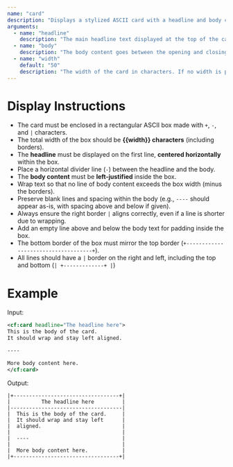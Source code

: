 ```yaml
---
name: "card"
description: "Displays a stylized ASCII card with a headline and body content."
arguments:
  - name: "headline"
    description: "The main headline text displayed at the top of the card."
  - name: "body"
    description: "The body content goes between the opening and closing <cf:card> tags."
  - name: "width"
    default: "50"
    description: "The width of the card in characters. If no width is passed, use the default value."
---
```


# Display Instructions

- The card must be enclosed in a rectangular ASCII box made with `+`, `-`, and `|` characters.  
- The total width of the box should be **{{width}} characters** (including borders).  
- The **headline** must be displayed on the first line, **centered horizontally** within the box.  
- Place a horizontal divider line (`-`) between the headline and the body.  
- The **body content** must be **left-justified** inside the box.  
- Wrap text so that no line of body content exceeds the box width (minus the borders).  
- Preserve blank lines and spacing within the body (e.g., `----` should appear as-is, with spacing above and below if given).  
- Always ensure the right border `|` aligns correctly, even if a line is shorter due to wrapping.  
- Add an empty line above and below the body text for padding inside the box.  
- The bottom border of the box must mirror the top border (`+------------------------------------+`).  
- All lines should have a `|` border on the right and left, including the top and bottom (`| +-------------+ |`)

# Example

Input:
```xml
<cf:card headline="The headline here">
This is the body of the card.
It should wrap and stay left aligned.

----

More body content here.
</cf:card>
```

Output:
```
|+----------------------------------+|
|          The headline here         |
|------------------------------------|
|  This is the body of the card.     |
|  It should wrap and stay left      |
|  aligned.                          |
|                                    |
|  ----                              |
|                                    |
|  More body content here.           |
|+----------------------------------+|
```
